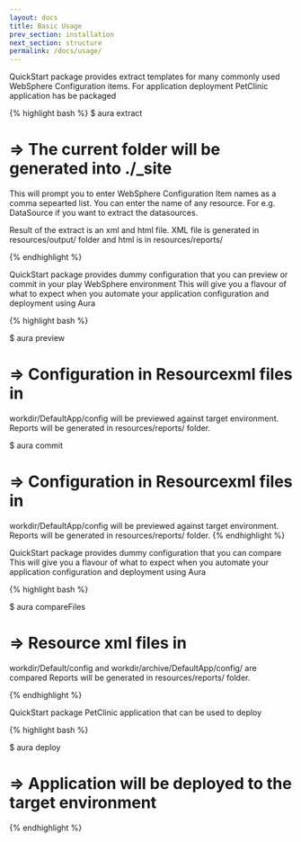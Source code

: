 ```yaml
---
layout: docs
title: Basic Usage
prev_section: installation
next_section: structure
permalink: /docs/usage/
---
```


QuickStart package provides extract templates for many commonly used WebSphere Configuration items. 
For application deployment PetClinic application has be packaged
 
{% highlight bash %}
$ aura extract
# => The current folder will be generated into ./_site
This will prompt you to enter WebSphere Configuration Item names as a comma sepearted list. 
You can enter the name of any resource. 
For e.g. DataSource if you want to extract the datasources. 

Result of the extract is an xml and html file. 
XML file is generated in resources/output/<datetime> folder 
and html is in resources/reports/<datetime>

{% endhighlight %}

QuickStart package provides dummy configuration that you can preview or commit in your play WebSphere environment
This will give you a flavour of what to expect when you automate your application configuration and deployment using Aura

{% highlight bash %}

$ aura preview
# => Configuration in Resourcexml files in 
workdir/DefaultApp/config will be previewed against target environment. 
Reports will be generated in resources/reports/<datetime> folder. 

$ aura commit
# => Configuration in Resourcexml files in 
workdir/DefaultApp/config will be previewed against target environment. 
Reports will be generated in resources/reports/<datetime> folder. 
{% endhighlight %}


QuickStart package provides dummy configuration that you can compare 
This will give you a flavour of what to expect when you automate your application configuration and deployment using Aura

{% highlight bash %}

$ aura compareFiles
# =>  Resource xml files in 
workdir/Default/config and workdir/archive/DefaultApp/config/ are compared
Reports will be generated in resources/reports/<datetime> folder. 

{% endhighlight %}

QuickStart package PetClinic application that can be used to deploy 


{% highlight bash %}

$ aura deploy
# =>  Application will be deployed to the target environment

{% endhighlight %}


